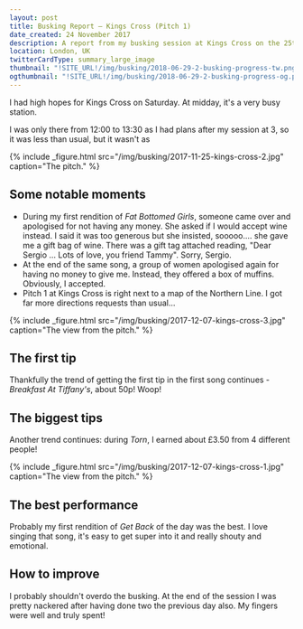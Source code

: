 ```yaml
---
layout: post
title: Busking Report – Kings Cross (Pitch 1)
date_created: 24 November 2017
description: A report from my busking session at Kings Cross on the 25th of November!
location: London, UK
twitterCardType: summary_large_image
thumbnail: "!SITE_URL!/img/busking/2018-06-29-2-busking-progress-tw.png"
ogthumbnail: "!SITE_URL!/img/busking/2018-06-29-2-busking-progress-og.png"
---
```


I had high hopes for Kings Cross on Saturday. At midday, it's a very busy station.

I was only there from 12:00 to 13:30 as I had plans after my session at 3, so it was less than usual, but it wasn't as 

{% include _figure.html src="/img/busking/2017-11-25-kings-cross-2.jpg" caption="The pitch." %}

## Some notable moments

- During my first rendition of _Fat Bottomed Girls_, someone came over and apologised for not having any money. She asked if I would accept wine instead. I said it was too generous but she insisted, sooooo.... she gave me a gift bag of wine. There was a gift tag attached reading, "Dear Sergio ... Lots of love, you friend Tammy". Sorry, Sergio.
- At the end of the same song, a group of women apologised again for having no money to give me. Instead, they offered a box of muffins. Obviously, I accepted.
- Pitch 1 at Kings Cross is right next to a map of the Northern Line. I got far more directions requests than usual...

{% include _figure.html src="/img/busking/2017-12-07-kings-cross-3.jpg" caption="The view from the pitch." %}

## The first tip

Thankfully the trend of getting the first tip in the first song continues - _Breakfast At Tiffany's_, about 50p! Woop!

## The biggest tips

Another trend continues: during _Torn_, I earned about £3.50 from 4 different people!

{% include _figure.html src="/img/busking/2017-12-07-kings-cross-1.jpg" caption="The view from the pitch." %}

## The best performance

Probably my first rendition of _Get Back_ of the day was the best. I love singing that song, it's easy to get super into it and really shouty and emotional.

## How to improve

I probably shouldn't overdo the busking. At the end of the session I was pretty nackered after having done two the previous day also. My fingers were well and truly spent!
